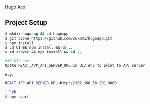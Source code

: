 Hugo App
## Project Setup

```sh
$ mkdir hugoapp && cd hugoapp
$ git clone https://github.com/sukmmi/hugoapp.git
$ npm install
$ cd UI && npm install && cd ..
$ cd server && npm install && cd ..

### UI/.env
Upate REACT_APP_API_SERVER_URL in UI/.env to point to API server

e.g.

REACT_APP_API_SERVER_URL=http://192.168.56.201:8080

```sh
$ npm start
```
